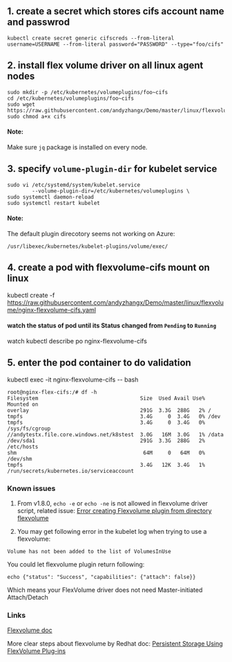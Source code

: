 ## 1. create a secret which stores cifs account name and passwrod
```
kubectl create secret generic cifscreds --from-literal username=USERNAME --from-literal password="PASSWORD" --type="foo/cifs"
```

## 2. install flex volume driver on all linux agent nodes
```
sudo mkdir -p /etc/kubernetes/volumeplugins/foo~cifs
cd /etc/kubernetes/volumeplugins/foo~cifs
sudo wget https://raw.githubusercontent.com/andyzhangx/Demo/master/linux/flexvolume/cifs
sudo chmod a+x cifs
```
#### Note:
Make sure `jq` package is installed on every node.

## 3. specify `volume-plugin-dir` for kubelet service
```
sudo vi /etc/systemd/system/kubelet.service
        --volume-plugin-dir=/etc/kubernetes/volumeplugins \
sudo systemctl daemon-reload
sudo systemctl restart kubelet
```

#### Note:
The default plugin direcotory seems not working on Azure:
```
/usr/libexec/kubernetes/kubelet-plugins/volume/exec/
```

## 4. create a pod with flexvolume-cifs mount on linux
kubectl create -f https://raw.githubusercontent.com/andyzhangx/Demo/master/linux/flexvolume/nginx-flexvolume-cifs.yaml

#### watch the status of pod until its Status changed from `Pending` to `Running`
watch kubectl describe po nginx-flexvolume-cifs

## 5. enter the pod container to do validation
kubectl exec -it nginx-flexvolume-cifs -- bash

```
root@nginx-flex-cifs:/# df -h
Filesystem                                 Size  Used Avail Use% Mounted on
overlay                                    291G  3.3G  288G   2% /
tmpfs                                      3.4G     0  3.4G   0% /dev
tmpfs                                      3.4G     0  3.4G   0% /sys/fs/cgroup
//andytestx.file.core.windows.net/k8stest  3.0G   16M  3.0G   1% /data
/dev/sda1                                  291G  3.3G  288G   2% /etc/hosts
shm                                         64M     0   64M   0% /dev/shm
tmpfs                                      3.4G   12K  3.4G   1% /run/secrets/kubernetes.io/serviceaccount
```

### Known issues
1. From v1.8.0, `echo -e` or `echo -ne` is not allowed in flexvolume driver script, related issue: [Error creating Flexvolume plugin from directory flexvolume](https://github.com/kubernetes/kubernetes/issues/54494)

2. You may get following error in the kubelet log when trying to use a flexvolume:
```
Volume has not been added to the list of VolumesInUse
```
You could let flexvolume plugin return following:
```
echo {"status": "Success", "capabilities": {"attach": false}}
```
Which means your FlexVolume driver does not need Master-initiated Attach/Detach

### Links
[Flexvolume doc](https://github.com/kubernetes/community/blob/master/contributors/devel/flexvolume.md)

More clear steps about flexvolume by Redhat doc: [Persistent Storage Using FlexVolume Plug-ins](https://docs.openshift.org/latest/install_config/persistent_storage/persistent_storage_flex_volume.html)
